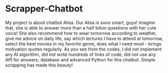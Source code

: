 # Scrapper-Chatbot
My project is about chatbot Alisa. Our Alisa is sooo smart, guys! Imagine that, she is able to answer more than a half bilion questions with her cute voice! She also recommend how to wear tomorrow according to weather,  give me advice on daily life, say which lectures I have to attend at tomorrow,  select the best movies in my favorite genre, does what I need most - brings motivation quotes regularly. As you see from the codes, I did not implement any AI algorithm, did not write hundreds of lines of code, did not use any API for answers, database and advanced Python for this chatbot. Simple scrapping  has made this beauty!
